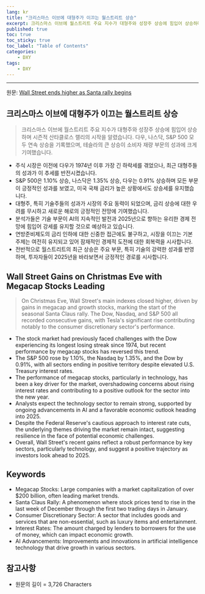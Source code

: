 ```yaml
---
lang: kr
title: "크리스마스 이브에 대형주가 이끄는 월스트리트 상승"
excerpt: 크리스마스 이브에 월스트리트 주요 지수가 대형주와 성장주 상승에 힘입어 상승하며 시즌적 산타클로스 랠리의 시작을 알렸습니다. 다우, 나스닥, S&P 500 모두 연속 상승을 기록했으며, 테슬라의 큰 상승이 소비자 재량 부문의 성과에 크게 기여했습니다.
published: true
toc: true
toc_sticky: true
toc_label: "Table of Contents"
categories:
    - DXY
tags:
    - DXY
---
```


---

  원문: [Wall Street ends higher as Santa rally begins](https://www.investing.com/news/economy-news/futures-muted-before-shortened-christmas-eve-trading-3788058)

## 크리스마스 이브에 대형주가 이끄는 월스트리트 상승

> 크리스마스 이브에 월스트리트 주요 지수가 대형주와 성장주 상승에 힘입어 상승하며 시즌적 산타클로스 랠리의 시작을 알렸습니다. 다우, 나스닥, S&P 500 모두 연속 상승을 기록했으며, 테슬라의 큰 상승이 소비자 재량 부문의 성과에 크게 기여했습니다.


- 주식 시장은 이전에 다우가 1974년 이후 가장 긴 하락세를 겪었으나, 최근 대형주들의 성과가 이 추세를 반전시켰습니다.
- S&P 500은 1.10% 상승, 나스닥은 1.35% 상승, 다우는 0.91% 상승하며 모든 부문이 긍정적인 성과를 보였고, 미국 국채 금리가 높은 상황에서도 상승세를 유지했습니다.
- 대형주, 특히 기술주들의 성과가 시장의 주요 동력이 되었으며, 금리 상승에 대한 우려를 무시하고 새로운 해로의 긍정적인 전망에 기여했습니다.
- 분석가들은 기술 부문이 AI의 지속적인 발전과 2025년으로 향하는 유리한 경제 전망에 힘입어 강세를 유지할 것으로 예상하고 있습니다.
- 연방준비제도의 금리 인하에 대한 신중한 접근에도 불구하고, 시장을 이끄는 기본 주제는 여전히 유지되고 있어 잠재적인 경제적 도전에 대한 회복력을 시사합니다.
- 전반적으로 월스트리트의 최근 상승은 주요 부문, 특히 기술의 강력한 성과를 반영하며, 투자자들이 2025년을 바라보면서 긍정적인 경로를 시사합니다.

## Wall Street Gains on Christmas Eve with Megacap Stocks Leading

> On Christmas Eve, Wall Street's main indexes closed higher, driven by gains in megacap and growth stocks, marking the start of the seasonal Santa Claus rally. The Dow, Nasdaq, and S&P 500 all recorded consecutive gains, with Tesla's significant rise contributing notably to the consumer discretionary sector's performance.


- The stock market had previously faced challenges with the Dow experiencing its longest losing streak since 1974, but recent performance by megacap stocks has reversed this trend.
- The S&P 500 rose by 1.10%, the Nasdaq by 1.35%, and the Dow by 0.91%, with all sectors ending in positive territory despite elevated U.S. Treasury interest rates.
- The performance of megacap stocks, particularly in technology, has been a key driver for the market, overshadowing concerns about rising interest rates and contributing to a positive outlook for the sector into the new year.
- Analysts expect the technology sector to remain strong, supported by ongoing advancements in AI and a favorable economic outlook heading into 2025.
- Despite the Federal Reserve's cautious approach to interest rate cuts, the underlying themes driving the market remain intact, suggesting resilience in the face of potential economic challenges.
- Overall, Wall Street's recent gains reflect a robust performance by key sectors, particularly technology, and suggest a positive trajectory as investors look ahead to 2025.

## Keywords

- Megacap Stocks: Large companies with a market capitalization of over $200 billion, often leading market trends.
- Santa Claus Rally: A phenomenon where stock prices tend to rise in the last week of December through the first two trading days in January.
- Consumer Discretionary Sector: A sector that includes goods and services that are non-essential, such as luxury items and entertainment.
- Interest Rates: The amount charged by lenders to borrowers for the use of money, which can impact economic growth.
- AI Advancements: Improvements and innovations in artificial intelligence technology that drive growth in various sectors.

## 참고사항

- 원문의 길이 = 3,726 Characters


